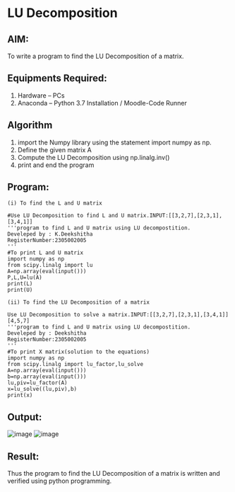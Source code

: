 # LU Decomposition 

## AIM:
To write a program to find the LU Decomposition of a matrix.

## Equipments Required:
1. Hardware – PCs
2. Anaconda – Python 3.7 Installation / Moodle-Code Runner

## Algorithm
1. import the Numpy library using the statement import numpy as np.
2. Define the given matrix A
3. Compute the LU Decomposition using np.linalg.inv()
4. print and end the program

## Program:
```
(i) To find the L and U matrix

#Use LU Decomposition to find L and U matrix.INPUT:[[3,2,7],[2,3,1],[3,4,1]]
'''program to find L and U matrix using LU decompostition.
Develeped by : K.Deekshitha
RegisterNumber:2305002005
'''
#To print L and U matrix
import numpy as np
from scipy.linalg import lu
A=np.array(eval(input()))
P,L,U=lu(A)
print(L)
print(U)  
    
(ii) To find the LU Decomposition of a matrix

Use LU Decomposition to solve a matrix.INPUT:[[3,2,7],[2,3,1],[3,4,1]]   [4,5,7]
'''program to find L and U matrix using LU decompostition.
Develeped by : Deekshitha
RegisterNumber:2305002005
'''
#To print X matrix(solution to the equations)
import numpy as np
from scipy.linalg import lu_factor,lu_solve
A=np.array(eval(input()))
b=np.array(eval(input()))
lu,piv=lu_factor(A)
x=lu_solve((lu,piv),b)
print(x)
```

## Output:
![image](https://github.com/kilarideekshi/LU-Decomposition/assets/155507099/71436cb3-d8bc-4c67-b74e-288feb8c100d)
![image](https://github.com/kilarideekshi/LU-Decomposition/assets/155507099/d061cafc-d929-4b1e-a0f0-0768eff2ae66)




## Result:
Thus the program to find the LU Decomposition of a matrix is written and verified using python programming.

